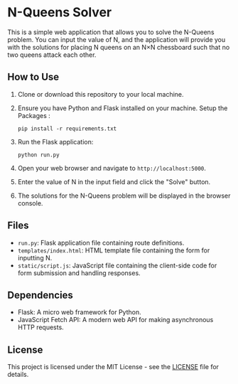 
# N-Queens Solver

This is a simple web application that allows you to solve the N-Queens problem. You can input the value of N, and the application will provide you with the solutions for placing N queens on an N×N chessboard such that no two queens attack each other.

## How to Use

1. Clone or download this repository to your local machine.

2. Ensure you have Python and Flask installed on your machine. Setup the Packages :
   ```
   pip install -r requirements.txt
   ```

3. Run the Flask application:
   ```
   python run.py
   ```

4. Open your web browser and navigate to `http://localhost:5000`.

5. Enter the value of N in the input field and click the "Solve" button.

6. The solutions for the N-Queens problem will be displayed in the browser console.

## Files

- `run.py`: Flask application file containing route definitions.
- `templates/index.html`: HTML template file containing the form for inputting N.
- `static/script.js`: JavaScript file containing the client-side code for form submission and handling responses.

## Dependencies

- Flask: A micro web framework for Python.
- JavaScript Fetch API: A modern web API for making asynchronous HTTP requests.

## License

This project is licensed under the MIT License - see the [LICENSE](LICENSE) file for details.
